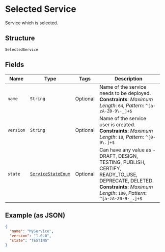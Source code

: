 
# Selected Service

Service which is selected.

## Structure

`SelectedService`

## Fields

| Name | Type | Tags | Description |
|  --- | --- | --- | --- |
| `name` | `String` | Optional | Name of the service needs to be deployed.<br>**Constraints**: *Maximum Length*: `64`, *Pattern*: `^[a-zA-Z0-9\-_]+$` |
| `version` | `String` | Optional | Name of the service user is created.<br>**Constraints**: *Maximum Length*: `10`, *Pattern*: `^[0-9\.]+$` |
| `state` | [`ServiceStateEnum`](../../doc/models/service-state-enum.md) | Optional | Can have any value as - DRAFT, DESIGN, TESTING, PUBLISH, CERTIFY, READY_TO_USE, DEPRECATE, DELETED.<br>**Constraints**: *Maximum Length*: `100`, *Pattern*: `^[a-zA-Z0-9-_.]+$` |

## Example (as JSON)

```json
{
  "name": "MyService",
  "version": "1.0.0",
  "state": "TESTING"
}
```

